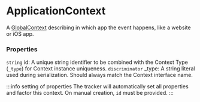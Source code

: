 # ApplicationContext

A [GlobalContext](/taxonomy/reference/global-contexts/overview.md) describing in which app the event happens, like a website or iOS app.

### Properties
`string` id: A unique string identifier to be combined with the Context Type (`_type`) 
for Context instance uniqueness.
`discriminator` _type: A string literal used during serialization. Should always match the Context interface name.

:::info setting of properties
The tracker will automatically set all properties and factor this context. On manual creation, `id` must be provided.
:::
